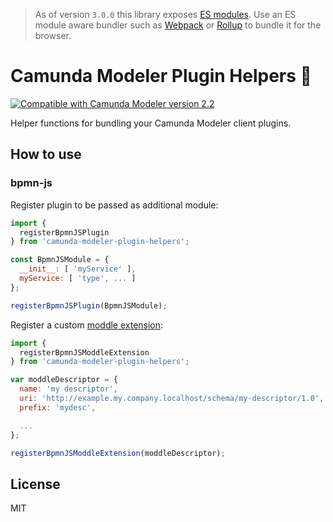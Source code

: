 > As of version `3.0.0` this library exposes [ES modules](http://exploringjs.com/es6/ch_modules.html#sec_basics-of-es6-modules). Use an ES module aware bundler such as [Webpack](https://webpack.js.org) or [Rollup](https://rollupjs.org) to bundle it for the browser.


# Camunda Modeler Plugin Helpers :electric_plug:

[![Compatible with Camunda Modeler version 2.2](https://img.shields.io/badge/Camunda%20Modeler-2.2+-blue.svg)](https://github.com/camunda/camunda-modeler)


Helper functions for bundling your Camunda Modeler client plugins.

## How to use

### bpmn-js

Register plugin to be passed as additional module:

```javascript
import {
  registerBpmnJSPlugin
} from 'camunda-modeler-plugin-helpers';

const BpmnJSModule = {
  __init__: [ 'myService' ],
  myService: [ 'type', ... ]
};

registerBpmnJSPlugin(BpmnJSModule);
```

Register a custom [moddle extension](https://github.com/bpmn-io/bpmn-moddle):

```javascript
import {
  registerBpmnJSModdleExtension
} from 'camunda-modeler-plugin-helpers';

var moddleDescriptor = {
  name: 'my descriptor',
  uri: 'http://example.my.company.localhost/schema/my-descriptor/1.0',
  prefix: 'mydesc',

  ...
};

registerBpmnJSModdleExtension(moddleDescriptor);
```


## License

MIT
